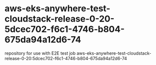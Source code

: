 # aws-eks-anywhere-test-cloudstack-release-0-20-5dcec702-f6c1-4746-b804-675da94a12d6-74
repository for use with E2E test job aws-eks-anywhere-test-cloudstack-release-0-20:5dcec702-f6c1-4746-b804-675da94a12d6-74
